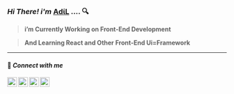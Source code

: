 ### *Hi There! i'm* [ΑdίL](https://adil-it.github.io/projectList.github.io/?fbclid=IwAR2oG7aP3NRdtRlUziTwxx0TuT489_gB9LNASS8k9pqtUew6sR-h1zHoV5s "Shahriar Hussain ") .... 🔍


>**i’m Currently Working on Front-End Development**

>**And Learning React and Other Front-End Ui=Framework**





---

#### 💬 *Connect with me*
 
[<img align="left" alt="#" width="22px" src="https://cdn.jsdelivr.net/npm/simple-icons@v3/icons/linkedin.svg" />][linkedin]
[<img align="left" alt="#" width="22px" src="https://cdn.jsdelivr.net/npm/simple-icons@v3/icons/stackoverflow.svg"     />][stack]

[<img align="left" alt="#" width="22px" src="https://cdn.jsdelivr.net/npm/simple-icons@v3/icons/instagram.svg"   />][instagram]


[<img align="left" alt="#" width="22px" src="https://cdn.jsdelivr.net/npm/simple-icons@v3/icons/facebook.svg"  />][facebook]
<br />








[facebook]: https://www.facebook.com/IT09.adil/

[instagram]: https://www.instagram.com/adil.syl/

[linkedin]:https://www.linkedin.com/in/shahriar-hussain-adil-17b586189/

[stack]:https:"#"
